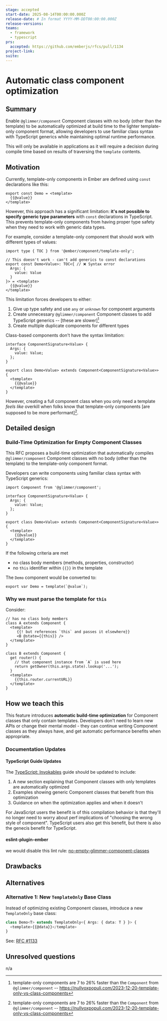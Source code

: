 ```yaml
---
stage: accepted
start-date: 2025-08-14T00:00:00.000Z
release-date: # In format YYYY-MM-DDT00:00:00.000Z
release-versions:
teams:
  - framework
  - typescript
prs:
  accepted: https://github.com/emberjs/rfcs/pull/1134
project-link:
suite: 
---
```


# Automatic class component optimization

## Summary

Enable `@glimmer/component` Component classes with no body (other than the template) to be automatically optimized at build time to the lighter template-only component format, allowing developers to use familiar class syntax with TypeScript generics while maintaining optimal runtime performance.

This will only be available in applications as it will require a decision during compile time based on results of traversing the `template` contents.

## Motivation

Currently, template-only components in Ember are defined using `const` declarations like this:

```glimmer-ts
export const Demo = <template>
  {{@value}}
</template>
```

However, this approach has a significant limitation: **it's not possible to specify generic type parameters** with `const` declarations in TypeScript. This prevents template-only components from having proper type safety when they need to work with generic data types.

For example, consider a template-only component that should work with different types of values:

```glimmer-ts
import type { TOC } from '@ember/component/template-only';

// This doesn't work - can't add generics to const declarations
export const Demo<Value>: TOC<{ // ❌ Syntax error
  Args: {
    value: Value
  }
}> = <template>  
  {{@value}}
</template>
```

This limitation forces developers to either:
1. Give up type safety and use `any` or `unknown` for component arguments
2. Create unnecessary `@glimmer/component` Component classes to add TypeScript generics -- [these are slower][^template-only-faster]
3. Create multiple duplicate components for different types

Class-based components don't have the syntax limitation:

```glimmer-ts
interface ComponentSignature<Value> {
  Args: {
    value: Value;
  };
}

export class Demo<Value> extends Component<ComponentSignature<Value>> {
  <template>
    {{@value}}
  </template>
}
```

However, creating a full component class when you only need a template _feels like_ overkill when folks know that template-only components [are supposed to be more performant][^template-only-faster].

[^template-only-faster]: template-only components are 7 to 26% faster than the `Component` from `@glimmer/component` -- https://nullvoxpopuli.com/2023-12-20-template-only-vs-class-components

## Detailed design

### Build-Time Optimization for Empty Component Classes

This RFC proposes a build-time optimization that automatically compiles `@glimmer/component` Component classes with no body (other than the template) to the template-only component format.

Developers can write components using familiar class syntax with TypeScript generics:

```glimmer-ts
import Component from '@glimmer/component';

interface ComponentSignature<Value> {
  Args: {
    value: Value;
  };
}

export class Demo<Value> extends Component<ComponentSignature<Value>> {
  <template>
    {{@value}}
  </template>
}
```

If the following criteria are met
- no class body members (methods, properties, constructor)
- no `this` identifier within `{{}}` in the template

The `Demo` component would be converted to:

```gjs
export var Demo = template(`@value`);
```

### Why we must parse the template for `this`

Consider:
```gjs
// has no class body members
class A extends Component {
  <template>
     {{! but references `this` and passes it elsewhere}}
     <B @state={{this}} />
  </template>
}

class B extends Component {
  get router() {
    // that component instance from `A` is used here
    return getOwner(this.args.state).lookup('...');
  }
  <template>
    {{this.router.currentURL}}
  </template>
}
```

## How we teach this

This feature introduces **automatic build-time optimization** for Component classes that only contain templates. Developers don't need to learn new APIs or change their mental model - they can continue writing Component classes as they always have, and get automatic performance benefits when appropriate.

### Documentation Updates

#### TypeScript Guide Updates

The [TypeScript: Invokables](https://guides.emberjs.com/release/typescript/core-concepts/invokables/) guide should be updated to include:

1. A new section explaining that Component classes with only templates are automatically optimized
2. Examples showing generic Component classes that benefit from this optimization
3. Guidance on when the optimization applies and when it doesn't

For JavaScript users the benefit is of this compilation behavior is that they'll no longer need to worry about perf implications of "choosing the wrong style of component". TypeScript users also get this benefit, but there is also the genecis benefit for TypeScript.

#### eslint-plugin-ember

we would disable this lint rule: [no-empty-glimmer-component-classes](https://github.com/ember-cli/eslint-plugin-ember/blob/master/lib/rules/no-empty-glimmer-component-classes.js)

## Drawbacks

## Alternatives

### Alternative 1: New `TemplateOnly` Base Class

Instead of optimizing existing Component classes, introduce a new `TemplateOnly` base class:

```typescript
class Demo<T> extends TemplateOnly<{ Args: { data: T } }> {
  <template>{{@data}}</template>
}
```

See: [RFC #1133](https://github.com/emberjs/rfcs/pull/1133)


## Unresolved questions

n/a
